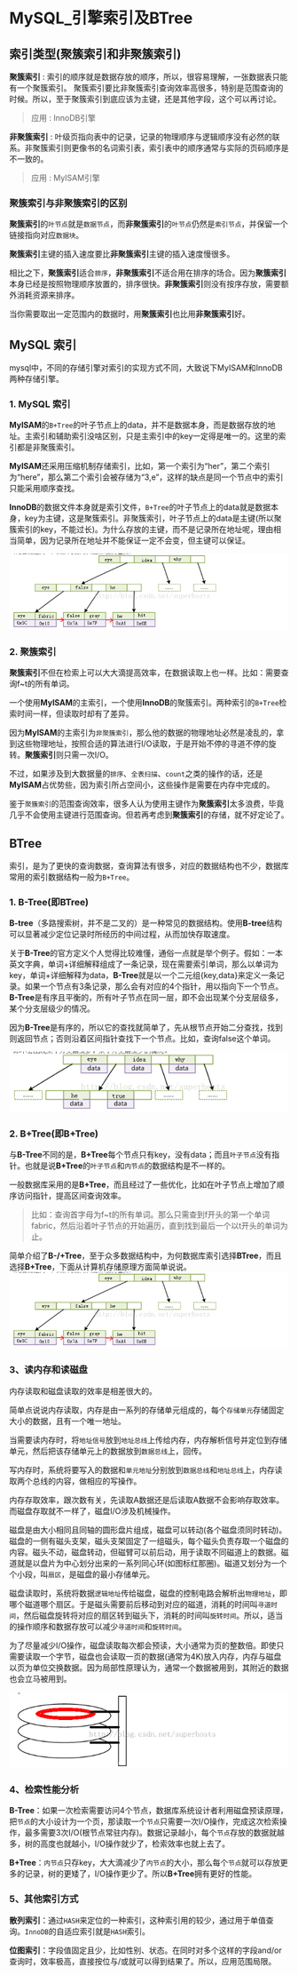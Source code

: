 # MySQL_引擎索引及BTree

<!-- create time: 2016-05-03 17:34:52  -->

<!-- This file is created from $MARBOO_HOME/.media/starts/default.md
本文件由 $MARBOO_HOME/.media/starts/default.md 复制而来 -->

## 索引类型(聚簇索引和非聚簇索引)

**聚簇索引** : 索引的顺序就是数据存放的顺序，所以，很容易理解，一张数据表只能有一个聚簇索引。
聚簇索引要比非聚簇索引查询效率高很多，特别是范围查询的时候。所以，至于聚簇索引到底应该为主键，还是其他字段，这个可以再讨论。

> 应用 : InnoDB引擎

**非聚簇索引** : 叶级页指向表中的记录，记录的物理顺序与逻辑顺序没有必然的联系。非聚簇索引则更像书的名词索引表，索引表中的顺序通常与实际的页码顺序是不一致的。

> 应用 : MyISAM引擎

### 聚簇索引与非聚簇索引的区别

**聚簇索引**的`叶节点`就是`数据节点`，而**非聚簇索引**的`叶节点`仍然是`索引节点`，并保留一个链接指向对应`数据块`。

**聚簇索引**主键的插入速度要比**非聚簇索引**主键的插入速度慢很多。

相比之下，**聚簇索引**适合`排序`，**非聚簇索引**不适合用在排序的场合。因为**聚簇索引**本身已经是按照物理顺序放置的，排序很快。**非聚簇索引**则没有按序存放，需要额外消耗资源来排序。

当你需要取出一定范围内的数据时，用**聚簇索引**也比用**非聚簇索引**好。

## MySQL 索引

mysql中，不同的存储引擎对索引的实现方式不同，大致说下MyISAM和InnoDB两种存储引擎。

### 1. MySQL 索引
**MyISAM**的`B+Tree`的叶子节点上的data，并不是数据本身，而是数据存放的地址。主索引和辅助索引没啥区别，只是主索引中的key一定得是唯一的。这里的索引都是非聚簇索引。

**MyISAM**还采用压缩机制存储索引，比如，第一个索引为“her”，第二个索引为“here”，那么第二个索引会被存储为“3,e”，这样的缺点是同一个节点中的索引只能采用顺序查找。


**InnoDB**的数据文件本身就是索引文件，`B+Tree`的叶子节点上的data就是数据本身，key为主键，这是聚簇索引。非聚簇索引，叶子节点上的data是主键(所以聚簇索引的key，不能过长)。为什么存放的主键，而不是记录所在地址呢，理由相当简单，因为记录所在地址并不能保证一定不会变，但主键可以保证。

![image](images/B+Tree.png)

### 2. 聚簇索引

**聚簇索引**不但在检索上可以大大滴提高效率，在数据读取上也一样。比如：需要查询f~t的所有单词。

一个使用**MyISAM**的主索引，一个使用**InnoDB**的聚簇索引。两种索引的`B+Tree`检索时间一样，但读取时却有了差异。

因为**MyISAM**的主索引为`非聚簇索引`，那么他的数据的物理地址必然是凌乱的，拿到这些物理地址，按照合适的算法进行I/O读取，于是开始不停的寻道不停的旋转。**聚簇索引**则只需一次I/O。

不过，如果涉及到大数据量的`排序`、`全表扫描`、`count`之类的操作的话，还是**MyISAM**占优势些，因为索引所占空间小，这些操作是需要在内存中完成的。

鉴于`聚簇索引`的范围查询效率，很多人认为使用主键作为**聚簇索引**太多浪费，毕竟几乎不会使用主键进行范围查询。但若再考虑到**聚簇索引**的存储，就不好定论了。

## BTree

索引，是为了更快的查询数据，查询算法有很多，对应的数据结构也不少，数据库常用的索引数据结构一般为`B+Tree`。

### 1. B-Tree(即BTree)

**B-tree**（多路搜索树，并不是二叉的）是一种常见的数据结构。使用**B-tree**结构可以显著减少定位记录时所经历的中间过程，从而加快存取速度。

关于**B-Tree**的官方定义个人觉得比较难懂，通俗一点就是举个例子。假如：一本英文字典，单词+详细解释组成了一条记录，现在需要索引单词，那么以单词为key，单词+详细解释为data，**B-Tree**就是以一个二元组{key,data}来定义一条记录。如果一个节点有3条记录，那么会有对应的4个指针，用以指向下一个节点。**B-Tree**是有序且平衡的，所有叶子节点在同一层，即不会出现某个分支层级多，某个分支层级少的情况。


因为**B-Tree**是有序的，所以它的查找就简单了，先从根节点开始二分查找，找到则返回节点；否则沿着区间指针查找下一个节点。比如，查询false这个单词。

![image](images/B-Tree.png)


### 2. B+Tree(即B+Tree)

与**B-Tree**不同的是，**B+Tree**每个节点只有key，没有data；而且`叶子节点`没有指针。也就是说**B+Tree**的`叶子节点`和`内节点`的数据结构是不一样的。  

一般数据库采用的是**B+Tree**，而且经过了一些优化，比如在叶子节点上增加了顺序访问指针，提高区间查询效率。
>比如：查询首字母为f~t的所有单词。那么只需查到f开头的第一个单词fabric，然后沿着叶子节点的开始遍历，直到找到最后一个以t开头的单词为止。

简单介绍了**B-/+Tree**，至于众多数据结构中，为何数据库索引选择**BTree**，而且选择**B+Tree**，下面从计算机存储原理方面简单说说。
![image](images/B+Tree.png)

### 3、读内存和读磁盘

内存读取和磁盘读取的效率是相差很大的。

简单点说说内存读取，内存是由一系列的存储单元组成的，每个`存储单元`存储固定大小的数据，且有一个唯一地址。

当需要读内存时，将`地址信号`放到`地址总线`上传给内存，内存解析信号并定位到存储单元，然后把该存储单元上的数据放到`数据总线`上，回传。

写内存时，系统将要写入的数据和`单元地址`分别放到`数据总线`和`地址总线`上，内存读取两个总线的内容，做相应的写操作。

内存存取效率，跟次数有关，先读取A数据还是后读取A数据不会影响存取效率。而磁盘存取就不一样了，磁盘I/O涉及机械操作。

磁盘是由大小相同且同轴的圆形盘片组成，磁盘可以转动(各个磁盘须同时转动)。磁盘的一侧有磁头支架，磁头支架固定了一组磁头，每个磁头负责存取一个磁盘的内容。磁头不动，磁盘转动，但磁臂可以前后动，用于读取不同磁道上的数据。磁道就是以盘片为中心划分出来的一系列同心环(如图标红那圈)。磁道又划分为一个个小段，叫`扇区`，是磁盘的最小存储单元。

磁盘读取时，系统将数据`逻辑地址`传给磁盘，磁盘的控制电路会解析出`物理地址`，即哪个磁道哪个扇区。于是磁头需要前后移动到对应的磁道，消耗的时间叫`寻道时间`，然后磁盘旋转将对应的扇区转到磁头下，消耗的时间叫`旋转时间`。所以，适当的操作顺序和数据存放可以减少`寻道时间`和`旋转时间`。

为了尽量减少I/O操作，磁盘读取每次都会预读，大小通常为页的整数倍。即使只需要读取一个字节，磁盘也会读取一页的数据(通常为4K)放入内存，内存与磁盘以页为单位交换数据。因为局部性原理认为，通常一个数据被用到，其附近的数据也会立马被用到。

![image](images/read_disk.png)

### 4、检索性能分析

**B-Tree**：如果一次检索需要访问4个节点，数据库系统设计者利用磁盘预读原理，把`节点`的大小设计为一个页，那读取一个`节点`只需要一次I/O操作，完成这次检索操作，最多需要3次I/O(根节点常驻内存)。数据记录越小，每个`节点`存放的数据就越多，树的高度也就越小，I/O操作就少了，检索效率也就上去了。

**B+Tree**：`内节点`只存key，大大滴减少了`内节点`的大小，那么每个`节点`就可以存放更多的记录，树的更矮了，I/O操作更少了。所以**B+Tree**拥有更好的性能。

### 5、其他索引方式

**散列索引**：通过`HASH`来定位的一种索引，这种索引用的较少，通过用于单值查询。`InnoDB`的自适应索引就是`HASH`索引。

**位图索引**：字段值固定且少，比如性别、状态。在同时对多个这样的字段and/or查询时，效率极高，直接按位与/或就可以得到结果了。所以，应用范围局限。
